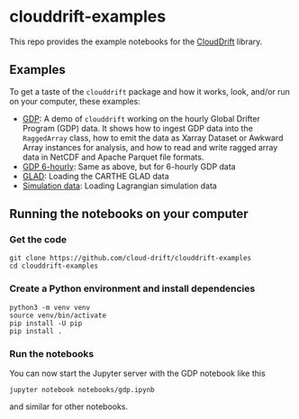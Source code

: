 # clouddrift-examples

This repo provides the example notebooks for the
[CloudDrift](https://github.com/cloud-drift/clouddrift) library.

## Examples

To get a taste of the `clouddrift` package and how it works,
look, and/or run on your computer, these examples:

* [GDP](notebooks/gdp.ipynb): A demo of `clouddrift` working on the
  hourly Global Drifter Program (GDP) data. It shows how to ingest GDP data
  into the `RaggedArray` class, how to emit the data as Xarray Dataset or 
  Awkward Array instances for analysis, and how to read and write ragged
  array data in NetCDF and Apache Parquet file formats.
* [GDP 6-hourly](notebooks/gdp.ipynb): Same as above, but for 6-hourly GDP data
* [GLAD](notebooks/glad.ipynb): Loading the CARTHE GLAD data
* [Simulation data](notebooks/simulation-data.ipynb): Loading Lagrangian simulation data

## Running the notebooks on your computer

### Get the code

```
git clone https://github.com/cloud-drift/clouddrift-examples
cd clouddrift-examples
```

### Create a Python environment and install dependencies

```
python3 -m venv venv
source venv/bin/activate
pip install -U pip
pip install .
```

### Run the notebooks

You can now start the Jupyter server with the GDP notebook like this

```
jupyter notebook notebooks/gdp.ipynb
```

and similar for other notebooks.
